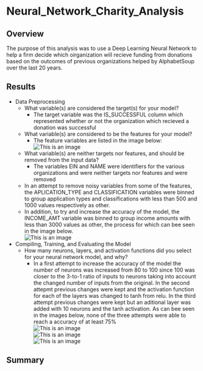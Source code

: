# Neural_Network_Charity_Analysis

## Overview
The purpose of this analysis was to use a Deep Learning Neural Network to help a firm decide which oirganization will recieve funding from donations based on the outcomes of previous organizations helped by AlphabetSoup over the last 20 years.

## Results 
- Data Preprocessing
  - What variable(s) are considered the target(s) for your model?
    - The target variable was the IS_SUCCESSFUL column which represented whether or not the organization which recieved a donation was successful 
  - What variable(s) are considered to be the features for your model?
    - The feature variables are listed in the image below: </br>
    ![This is an image](https://github.com/smwhng/Neural_Network_Charity_Analysis/blob/main/Images/features.PNG)
  - What variable(s) are neither targets nor features, and should be removed from the input data?
    - The variables EIN and NAME were identifiers for the various organizations and were neither targets nor features and were removed
  - In an attempt to remove noisy variables from some of the features, the APLICATION_TYPE and CLASSIFICATION variables were binned to group application types and classifications with less than 500 and 1000 values respectively as other. 
  - In addition, to try and increase the accuracy of the model, the INCOME_AMT variable was binned to group income amounts with less than 3000 values as other, the process for which can bee seen in the image below. </br>
  ![This is an image](https://github.com/smwhng/Neural_Network_Charity_Analysis/blob/main/Images/Noise%20post.PNG)
- Compiling, Training, and Evaluating the Model
  - How many neurons, layers, and activation functions did you select for your neural network model, and why?
    - In a first attempt to increase the accuracy of the model the number of neurons was increased from 80 to 100 since 100 was closer to the 3-to-1 ratio of inputs to neurons taking into account the changed number of inputs from the original. In the second attepmt previous changes were kept and the activation function for each of the layers was changed to tanh from relu. In the third attempt previous changes were kept but an aditional layer was added with 10 neurons and the tanh activation. As can bee seen in the images below, none of the three attempts were able to reach a accuracy of at least 75% </br>
    ![This is an image](https://github.com/smwhng/Neural_Network_Charity_Analysis/blob/main/Images/1st.PNG) </br>
    ![This is an image](https://github.com/smwhng/Neural_Network_Charity_Analysis/blob/main/Images/2nd.PNG) </br>
    ![This is an image](https://github.com/smwhng/Neural_Network_Charity_Analysis/blob/main/Images/3rd.PNG) </br>
 
## Summary
